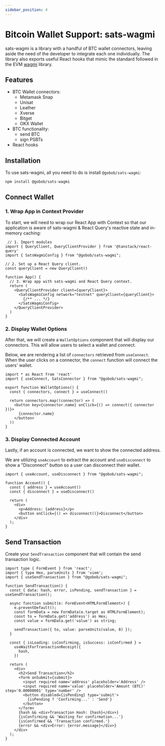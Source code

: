 ```yaml
---
sidebar_position: 4
---
```


# Bitcoin Wallet Support: sats-wagmi

sats-wagmi is a library with a handful of BTC wallet connectors, leaving aside the need of the developer to integrate each one individually. The library also exports useful React hooks that mimic the standard followed in the EVM [wagmi](https://wagmi.sh/react/getting-started) library.

## Features

- BTC Wallet connectors:
  - Metamask Snap
  - Unisat
  - Leather
  - Xverse
  - Bitget
  - OKX Wallet
- BTC functionality:
  - send BTC
  - sign PSBTs
- React hooks

## Installation

To use sats-wagmi, all you need to do is install `@gobob/sats-wagmi`:

```bash npm2yarn
npm install @gobob/sats-wagmi
```

## Connect Wallet

### 1. Wrap App in Context Provider

To start, we will need to wrap our React App with Context so that our application is aware of sats-wagmi & React Query's reactive state and in-memory caching:

```tsx
 // 1. Import modules
import { QueryClient, QueryClientProvider } from '@tanstack/react-query'
import { SatsWagmiConfig } from "@gobob/sats-wagmi";

// 2. Set up a React Query client.
const queryClient = new QueryClient()

function App() {
  // 3. Wrap app with sats-wagmi and React Query context.
  return (
    <QueryClientProvider client={queryClient}>
      <SatsWagmiConfig network="testnet" queryClient={queryClient}>
        {/** ... */} 
      </SatsWagmiConfig>
    </QueryClientProvider> 
  )
}
```

### 2. Display Wallet Options

After that, we will create a `WalletOptions` component that will display our connectors. This will allow users to select a wallet and connect.

Below, we are rendering a list of `connectors` retrieved from `useConnect`. When the user clicks on a connector, the `connect` function will connect the users' wallet.

```tsx
import * as React from 'react'
import { useConnect, SatsConnector } from "@gobob/sats-wagmi";

export function WalletOptions() {
  const { connectors, connect } = useConnect()

  return connectors.map((connector) => (
    <button key={connector.name} onClick={() => connect({ connector })}>
      {connector.name}
    </button>
  ))
}
```

### 3. Display Connected Account

Lastly, if an account is connected, we want to show the connected address.

We are utilizing `useAccount` to extract the account and `useDisconnect` to show a "Disconnect" button so a user can disconnect their wallet.

```tsx
import { useAccount, useDisconnect } from "@gobob/sats-wagmi";

function Account() {
  const { address } = useAccount()
  const { disconnect } = useDisconnect()

  return (
    <div>
      <p>Address: {address}</p>
      <button onClick={() => disconnect()}>Disconnect</button>
    </div>
  );
}
```

## Send Transaction

Create your `SendTransaction` component that will contain the send transaction logic.

```tsx
import type { FormEvent } from 'react';
import { type Hex, parseUnits } from 'viem';
import { useSendTransaction } from "@gobob/sats-wagmi";

function SendTransaction() {
  const { data: hash, error, isPending, sendTransaction } = useSendTransaction();

  async function submit(e: FormEvent<HTMLFormElement>) {
    e.preventDefault();
    const formData = new FormData(e.target as HTMLFormElement);
    const to = formData.get('address') as Hex;
    const value = formData.get('value') as string;

    sendTransaction({ to, value: parseUnits(value, 8) });
  }

  const { isLoading: isConfirming, isSuccess: isConfirmed } =
    useWaitForTransactionReceipt({
      hash,
    })

  return (
    <div>
      <h2>Send Transaction</h2>
      <form onSubmit={submit}>
        <input required name='address' placeholder='Address' />
        <input required name='value' placeholder='Amount (BTC)' step='0.00000001' type='number' />
        <button disabled={isPending} type='submit'>
          {isPending ? 'Confirming...' : 'Send'}
        </button>
      </form>
      {hash && <div>Transaction Hash: {hash}</div>}
      {isConfirming && 'Waiting for confirmation...'}
      {isConfirmed && 'Transaction confirmed.'}
      {error && <div>Error: {error.message}</div>}
    </div>
  );
}
```